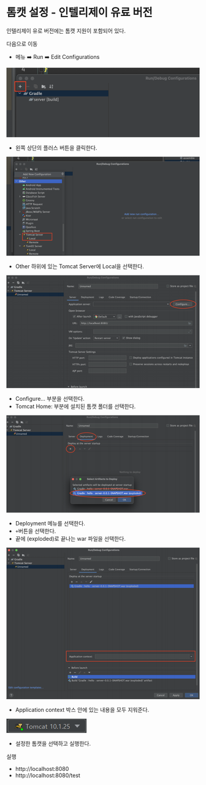 # 톰캣 설정 - 인텔리제이 유료 버전


인텔리제이 유로 버전에는 톰캣 지원이 포함되어 있다.

다음으로 이동 
- 메뉴 ➡️ Run ➡️ Edit Configurations

![3.png](Image%2F3.png)
- 왼쪽 상단의 플러스 버튼을 클릭한다.

![4.png](Image%2F4.png)
- Other 하위에 있는 Tomcat Server에 Local을 선택한다.

![5.png](Image%2F5.png)
- Configure… 부분을 선택한다.
- Tomcat Home: 부분에 설치된 톰캣 폴더를 선택한다.

![6.png](Image%2F6.png)
- Deployment 메뉴를 선택한다.
- ```+```버튼을 선택한다.
- 끝에 (exploded)로 끝나는 war 파일을 선택한다. 

![7.png](Image%2F7.png)
- Application context 박스 안에 있는 내용을 모두 지워준다.

![8.png](Image%2F8.png)
- 설정한 톰캣을 선택하고 실행한다.

실행 
- http://localhost:8080
- http://localhost:8080/test